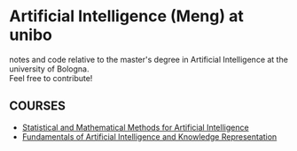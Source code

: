 # Artificial Intelligence (Meng) at unibo
notes and code relative to the master's degree in Artificial Intelligence at the university of Bologna.<br>
Feel free to contribute!

## COURSES
- [Statistical and Mathematical Methods for Artificial Intelligence](https://github.com/danielenapo/AI_unibo/tree/main/Maths4ML)
- [Fundamentals of Artificial Intelligence and Knowledge Representation](https://github.com/danielenapo/AI_unibo/tree/main/Fundamentals)
